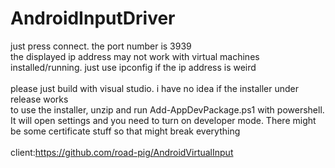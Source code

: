 # AndroidInputDriver
just press connect. the port number is 3939<br/>
the displayed ip address may not work with virtual machines installed/running. just use ipconfig if the ip address is weird<br/>
<br/>
please just build with visual studio. i have no idea if the installer under release works<br/>
to use the installer, unzip and run Add-AppDevPackage.ps1 with powershell. It will open settings and you need to turn on developer mode. There might be some certificate stuff so that might break everything<br/>
<br/>
client:https://github.com/road-pig/AndroidVirtualInput
